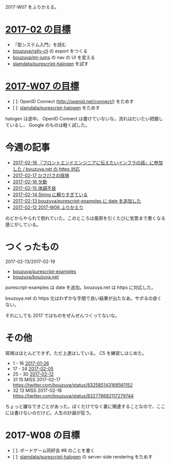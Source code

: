2017-W07 をふりかえる。

# [2017-02 の目標][2016-12-31]

- 『型システム入門』を読む
- [bouzuya/rally-cli][] の export をつくる
- [bouzuya/mr-jums][] の nav の UI を変える
- [slamdata/purescript-halogen][] を試す

# [2017-W07 の目標][2017-02-12]

- [ ]: OpenID Connect (http://openid.net/connect/) をためす
- [ ]: [slamdata/purescript-halogen][] をためす

halogen は途中。 OpenID Connect は書けていないな。流れはだいたい把握しているし、 Google のものは軽く試した。

# 今週の記事

- [2017-02-18 『フロントエンドエンジニアに伝えたいインフラの話』に参加した / bouzuya.net の https 対応][2017-02-18]
- [2017-02-17 ひさびさの斑鳩][2017-02-17]
- [2017-02-16 欠勤][2017-02-16]
- [2017-02-15 体調不良][2017-02-15]
- [2017-02-14 String に頼りすぎている][2017-02-14]
- [2017-02-13 bouzuya/purescript-examples に date を追加した][2017-02-13]
- [2017-02-12 2017-W06 ふりかえり][2017-02-12]

のどからやられて倒れていた。このところは風邪を引くたびに気管まで悪くなる感じがしている。

# つくったもの

2017-02-13/2017-02-19

- [bouzuya/purescript-examples][]
- [bouzuya/bouzuya.net][]

purescript-examples は date を追加。bouzuya.net は https に対応した。

bouzuya.net の https 化はわずかな手間で良い結果が出たなあ。サボるの良くない。

それにしても 2017 ではものをぜんぜんつくってないな。

# その他

斑鳩はほとんどできず。ただ上達はしている。 C5 を練習しはじめた。

- 1 - 16 [2017-01-26][]
- 17 - 24 [2017-02-05][]
- 25 - 30 [2017-02-12][]
- 31 15 MISS 2017-02-17 https://twitter.com/bouzuya/status/832585143168561152
- 32 13 MISS 2017-02-18 https://twitter.com/bouzuya/status/832776682117279744

ちょっと嫌なできごとがあった。ぼくだけでなく妻に関連することなので、ここには書けないのだけど。人生の計画が狂う。

# 2017-W08 の目標

- [ ]: ボードゲーム同好会 #8 のことを書く
- [ ]: [slamdata/purescript-halogen][] の server-side rendering をためす

[2016-12-31]: https://blog.bouzuya.net/2016/12/31/
[2017-01-26]: https://blog.bouzuya.net/2017/01/26/
[2017-02-05]: https://blog.bouzuya.net/2017/02/05/
[2017-02-12]: https://blog.bouzuya.net/2017/02/12/
[2017-02-13]: https://blog.bouzuya.net/2017/02/13/
[2017-02-14]: https://blog.bouzuya.net/2017/02/14/
[2017-02-15]: https://blog.bouzuya.net/2017/02/15/
[2017-02-16]: https://blog.bouzuya.net/2017/02/16/
[2017-02-17]: https://blog.bouzuya.net/2017/02/17/
[2017-02-18]: https://blog.bouzuya.net/2017/02/18/
[bouzuya/bouzuya.net]: https://github.com/bouzuya/bouzuya.net
[bouzuya/mr-jums]: https://github.com/bouzuya/mr-jums
[bouzuya/purescript-examples]: https://github.com/bouzuya/purescript-examples
[bouzuya/rally-cli]: https://github.com/bouzuya/rally-cli
[slamdata/purescript-halogen]: https://github.com/slamdata/purescript-halogen
